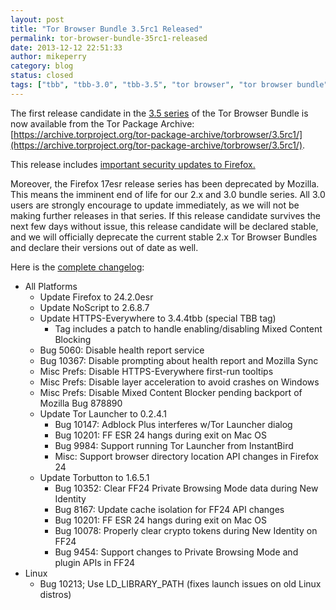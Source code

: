 ```yaml
---
layout: post
title: "Tor Browser Bundle 3.5rc1 Released"
permalink: tor-browser-bundle-35rc1-released
date: 2013-12-12 22:51:33
author: mikeperry
category: blog
status: closed
tags: ["tbb", "tbb-3.0", "tbb-3.5", "tor browser", "tor browser bundle", "tor-browser-bundle"]
---
```


The first release candidate in the [3.5 series](https://blog.torproject.org/category/tags/tbb-35) of the Tor Browser Bundle is now available from the Tor Package Archive:  
 [https://archive.torproject.org/tor-package-archive/torbrowser/3.5rc1/](https://archive.torproject.org/tor-package-archive/torbrowser/3.5rc1/).

This release includes [important security updates to Firefox.](https://www.mozilla.org/security/known-vulnerabilities/firefoxESR.html#firefox24.2)

Moreover, the Firefox 17esr release series has been deprecated by Mozilla. This means the imminent end of life for our 2.x and 3.0 bundle series. All 3.0 users are strongly encourage to update immediately, as we will not be making further releases in that series. If this release candidate survives the next few days without issue, this release candidate will be declared stable, and we will officially deprecate the current stable 2.x Tor Browser Bundles and declare their versions out of date as well.

Here is the [complete changelog](https://gitweb.torproject.org/builders/tor-browser-bundle.git/blob/refs/heads/master:/Bundle-Data/Docs/ChangeLog.txt):

-   All Platforms
    -   Update Firefox to 24.2.0esr
    -   Update NoScript to 2.6.8.7
    -   Update HTTPS-Everywhere to 3.4.4tbb (special TBB tag)
        -   Tag includes a patch to handle enabling/disabling Mixed Content Blocking
    -   Bug 5060: Disable health report service
    -   Bug 10367: Disable prompting about health report and Mozilla Sync
    -   Misc Prefs: Disable HTTPS-Everywhere first-run tooltips
    -   Misc Prefs: Disable layer acceleration to avoid crashes on Windows
    -   Misc Prefs: Disable Mixed Content Blocker pending backport of Mozilla Bug 878890
    -   Update Tor Launcher to 0.2.4.1
        -   Bug 10147: Adblock Plus interferes w/Tor Launcher dialog
        -   Bug 10201: FF ESR 24 hangs during exit on Mac OS
        -   Bug 9984: Support running Tor Launcher from InstantBird
        -   Misc: Support browser directory location API changes in Firefox 24
    -   Update Torbutton to 1.6.5.1
        -   Bug 10352: Clear FF24 Private Browsing Mode data during New Identity
        -   Bug 8167: Update cache isolation for FF24 API changes
        -   Bug 10201: FF ESR 24 hangs during exit on Mac OS
        -   Bug 10078: Properly clear crypto tokens during New Identity on FF24
        -   Bug 9454: Support changes to Private Browsing Mode and plugin APIs in FF24
-   Linux
    -   Bug 10213; Use LD\_LIBRARY\_PATH (fixes launch issues on old Linux distros)

